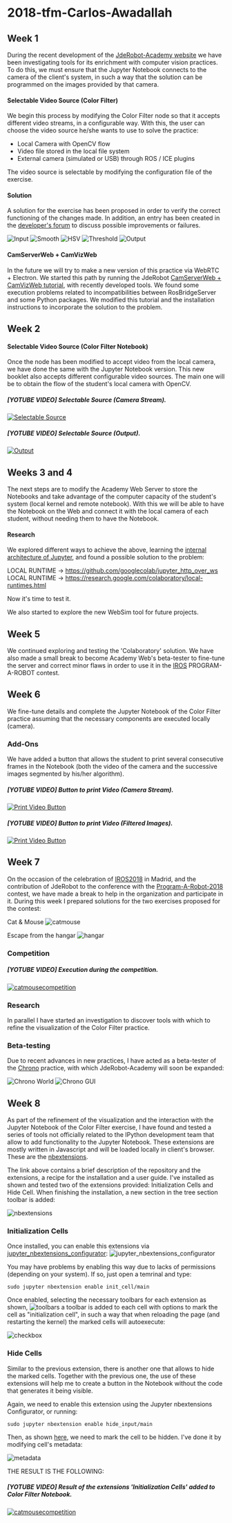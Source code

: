 # 2018-tfm-Carlos-Awadallah

## Week 1
During the recent development of the [JdeRobot-Academy website](http://academy.jderobot.org:8000/) we have been investigating tools for its enrichment with computer vision practices. To do this, we must ensure that the Jupyter Notebook connects to the camera of the client's system, in such a way that the solution can be programmed on the images provided by that camera.

#### Selectable Video Source (Color Filter)
We begin this process by modifying the Color Filter node so that it accepts different video streams, in a configurable way. With this, the user can choose the video source he/she wants to use to solve the practice:

- Local Camera with OpenCV flow
- Video file stored in the local file system
- External camera (simulated or USB) through ROS / ICE plugins

The video source is selectable by modifying the configuration file of the exercise.

#### Solution
A solution for the exercise has been proposed in order to verify the correct functioning of the changes made. In addition, an entry has been created in the [developer's forum](https://developers.jderobot.org/t/color-filter-exercise/58) to discuss possible improvements or failures.

![Input](https://github.com/RoboticsURJC-students/2018-tfm-Carlos-Awadallah/blob/master/docs/inputImage.png)
![Smooth](https://github.com/RoboticsURJC-students/2018-tfm-Carlos-Awadallah/blob/master/docs/smoothImage.png)
![HSV](https://github.com/RoboticsURJC-students/2018-tfm-Carlos-Awadallah/blob/master/docs/hsvImage.png)
![Threshold](https://github.com/RoboticsURJC-students/2018-tfm-Carlos-Awadallah/blob/master/docs/thresholdImage.png)
![Output](https://github.com/RoboticsURJC-students/2018-tfm-Carlos-Awadallah/blob/master/docs/filteredImage.png)

#### CamServerWeb + CamVizWeb
In the future we will try to make a new version of this practice via WebRTC + Electron. We started this path by running the JdeRobot [CamServerWeb + CamVizWeb tutorial](https://jderobot.org/Tutorials#Cameraserver-web_.2B_Cameraview-web), with recently developed tools. We found some execution problems related to incompatibilities between RosBridgeServer and some Python packages. We modified this tutorial and the installation instructions to incorporate the solution to the problem.

## Week 2

#### Selectable Video Source (Color Filter Notebook)
Once the node has been modified to accept video from the local camera, we have done the same with the Jupyter Notebook version. This new booklet also accepts different configurable video sources. The main one will be to obtain the flow of the student's local camera with OpenCV.

##### [YOTUBE VIDEO] Selectable Source (Camera Stream).
[![Selectable Source](https://img.youtube.com/vi/meVvdFs3Vt0/0.jpg)](https://www.youtube.com/watch?v=meVvdFs3Vt0 "")
##### [YOTUBE VIDEO] Selectable Source (Output).
[![Output](https://img.youtube.com/vi/D8dOrv6z3BM/0.jpg)](https://www.youtube.com/watch?v=D8dOrv6z3BM "")

## Weeks 3 and 4
The next steps are to modify the Academy Web Server to store the Notebooks and take advantage of the computer capacity of the student's system (local kernel and remote notebook). With this we will be able to have the Notebook on the Web and connect it with the local camera of each student, without needing them to have the Notebook.

#### Research
We explored different ways to achieve the above, learning the [internal architecture of Jupyter](https://jupyter.readthedocs.io/en/latest/architecture/how_jupyter_ipython_work.html), and found a possible solution to the problem:

LOCAL RUNTIME -> https://github.com/googlecolab/jupyter_http_over_ws
LOCAL RUNTIME -> https://research.google.com/colaboratory/local-runtimes.html

Now it's time to test it.

We also started to explore the new WebSim tool for future projects.
## Week 5 
We continued exploring and testing the 'Colaboratory' solution. We have also made a small break to become Academy Web's beta-tester to fine-tune the server and correct minor flaws in order to use it in the [IROS](https://www.iros2018.org/) PROGRAM-A-ROBOT contest.

## Week 6
We fine-tune details and complete the Jupyter Notebook of the Color Filter practice assuming that the necessary components are executed locally (camera).

### Add-Ons
We have added a button that allows the student to print several consecutive frames in the Notebook (both the video of the camera and the successive images segmented by his/her algorithm).

##### [YOTUBE VIDEO] Button to print Video (Camera Stream).
[![Print Video Button](https://img.youtube.com/vi/ouDR7TC1_uI/0.jpg)](https://www.youtube.com/watch?v=ouDR7TC1_uI "")
##### [YOTUBE VIDEO] Button to print Video (Filtered Images).
[![Print Video Button](https://img.youtube.com/vi/Qq9KgkcM5FU/0.jpg)](https://www.youtube.com/watch?v=Qq9KgkcM5FU "")

## Week 7
On the occasion of the celebration of [IROS2018](https://www.iros2018.org/) in Madrid, and the contribution of JdeRobot to the conference with the [Program-A-Robot-2018](https://jderobot.org/Program-A-Robot-2018) contest, we have made a break to help in the organization and participate in it. During this week I prepared solutions for the two exercises proposed for the contest: 

Cat & Mouse
![catmouse](http://jderobot.org/store/jmplaza/uploads/campeonato-drones/dronecatmouse.jpg)

Escape from the hangar
![hangar](http://jderobot.org/store/jmplaza/uploads/campeonato-drones/hangar.jpg)

### Competition 
##### [YOTUBE VIDEO] Execution during the competition.
[![catmousecompetition](https://img.youtube.com/vi/V7mwVIvlWqk/0.jpg)](https://www.youtube.com/watch?v=V7mwVIvlWqk "")

### Research
In parallel I have started an investigation to discover tools with which to refine the visualization of the Color Filter practice.

### Beta-testing
Due to recent advances in new practices, I have acted as a beta-tester of the [Chrono](https://github.com/PabloMorenoVera/Academy/tree/master/exercises/chrono) practice, with which JdeRobot-Academy will soon be expanded:

![Chrono World](https://github.com/RoboticsURJC-students/2018-tfm-Carlos-Awadallah/blob/master/docs/chrono1.png)
![Chrono GUI](https://github.com/RoboticsURJC-students/2018-tfm-Carlos-Awadallah/blob/master/docs/chrono2.png)

## Week 8
As part of the refinement of the visualization and the interaction with the Jupyter Notebook of the Color Filter exercise, I have found and tested a series of tools not officially related to the IPython development team that allow to add functionality to the Jupyter Notebook. These extensions are mostly written in Javascript and will be loaded locally in client's browser. These are the [nbextensions](https://github.com/ipython-contrib/jupyter_contrib_nbextensions).

The link above contains a brief description of the repository and the extensions, a recipe for the installation and a user guide. I've installed as shown and tested two of the extensions provided: Initialization Cells and Hide Cell. When finishing the installation, a new section in the tree section toolbar is added:

![nbextensions](https://github.com/RoboticsURJC-students/2018-tfm-Carlos-Awadallah/blob/master/docs/nbextensions1.png)

### Initialization Cells
Once installed, you can enable this extensions via [jupyter_nbextensions_configurator](https://github.com/Jupyter-contrib/jupyter_nbextensions_configurator):
![jupyter_nbextensions_configurator](https://github.com/RoboticsURJC-students/2018-tfm-Carlos-Awadallah/blob/master/docs/nbextensions2.png)

You may have problems by enabling this way due to lacks of permissions (depending on your system). If so, just open a temrinal and type:
```
sudo jupyter nbextension enable init_cell/main
```
Once enabled, selecting the necessary toolbars for each extension as shown,
![toolbars](https://github.com/RoboticsURJC-students/2018-tfm-Carlos-Awadallah/blob/master/docs/nbextensions5.png) 
a toolbar is added to each cell with options to mark the cell as "initialization cell", in such a way that when reloading the page (and restarting the kernel) the marked cells will autoexecute:

![checkbox](https://github.com/RoboticsURJC-students/2018-tfm-Carlos-Awadallah/blob/master/docs/nbextensions3.png) 

### Hide Cells
Similar to the previous extension, there is another one that allows to hide the marked cells. Together with the previous one, the use of these extensions will help me to create a button in the Notebook without the code that generates it being visible.

Again, we need to enable this extension using the Jupyter nbextensions Configurator, or running:
```
sudo jupyter nbextension enable hide_input/main
```
Then, as shown [here](https://jupyter-contrib-nbextensions.readthedocs.io/en/latest/nbextensions/hide_input/readme.html), we need to mark the cell to be hidden. I've done it by modifying cell's metadata:

![metadata](https://github.com/RoboticsURJC-students/2018-tfm-Carlos-Awadallah/blob/master/docs/nbextensions4.png)

THE RESULT IS THE FOLLOWING:
##### [YOTUBE VIDEO] Result of the extensions 'Initialization Cells' added to Color Filter Notebook.
[![catmousecompetition](https://img.youtube.com/vi/e2_fgAAeLx4/0.jpg)](https://www.youtube.com/watch?v=e2_fgAAeLx4 "")



